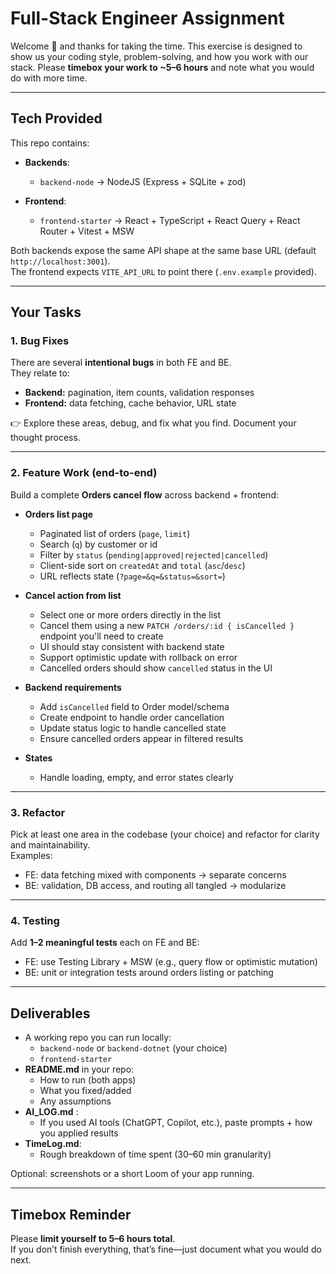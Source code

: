 # Full-Stack Engineer Assignment

Welcome 👋 and thanks for taking the time. This exercise is designed to show us your coding style, problem-solving, and how you work with our stack. Please **timebox your work to ~5–6 hours** and note what you would do with more time.

---

## Tech Provided

This repo contains:

- **Backends**:

  - `backend-node` → NodeJS (Express + SQLite + zod)

- **Frontend**:
  - `frontend-starter` → React + TypeScript + React Query + React Router + Vitest + MSW

Both backends expose the same API shape at the same base URL (default `http://localhost:3001`).  
The frontend expects `VITE_API_URL` to point there (`.env.example` provided).

---

## Your Tasks

### 1. Bug Fixes

There are several **intentional bugs** in both FE and BE.  
They relate to:

- **Backend:** pagination, item counts, validation responses
- **Frontend:** data fetching, cache behavior, URL state

👉 Explore these areas, debug, and fix what you find. Document your thought process.

---

### 2. Feature Work (end-to-end)

Build a complete **Orders cancel flow** across backend + frontend:

- **Orders list page**

  - Paginated list of orders (`page`, `limit`)
  - Search (`q`) by customer or id
  - Filter by `status` (`pending|approved|rejected|cancelled`)
  - Client-side sort on `createdAt` and `total` (`asc`/`desc`)
  - URL reflects state (`?page=&q=&status=&sort=`)

- **Cancel action from list**

  - Select one or more orders directly in the list
  - Cancel them using a new `PATCH /orders/:id { isCancelled }` endpoint you'll need to create
  - UI should stay consistent with backend state
  - Support optimistic update with rollback on error
  - Cancelled orders should show `cancelled` status in the UI

- **Backend requirements**

  - Add `isCancelled` field to Order model/schema
  - Create endpoint to handle order cancellation
  - Update status logic to handle cancelled state
  - Ensure cancelled orders appear in filtered results

- **States**
  - Handle loading, empty, and error states clearly

---

### 3. Refactor

Pick at least one area in the codebase (your choice) and refactor for clarity and maintainability.  
Examples:

- FE: data fetching mixed with components → separate concerns
- BE: validation, DB access, and routing all tangled → modularize

---

### 4. Testing

Add **1–2 meaningful tests** each on FE and BE:

- FE: use Testing Library + MSW (e.g., query flow or optimistic mutation)
- BE: unit or integration tests around orders listing or patching

---

## Deliverables

- A working repo you can run locally:
  - `backend-node` or `backend-dotnet` (your choice)
  - `frontend-starter`
- **README.md** in your repo:
  - How to run (both apps)
  - What you fixed/added
  - Any assumptions
- **AI_LOG.md** :
  - If you used AI tools (ChatGPT, Copilot, etc.), paste prompts + how you applied results
- **TimeLog.md**:
  - Rough breakdown of time spent (30–60 min granularity)

Optional: screenshots or a short Loom of your app running.

---

## Timebox Reminder

Please **limit yourself to 5–6 hours total**.  
If you don’t finish everything, that’s fine—just document what you would do next.
